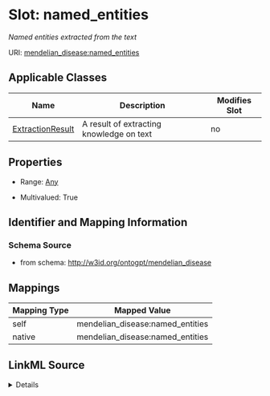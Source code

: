 

# Slot: named_entities


_Named entities extracted from the text_



URI: [mendelian_disease:named_entities](http://w3id.org/ontogpt/mendelian_disease/named_entities)



<!-- no inheritance hierarchy -->





## Applicable Classes

| Name | Description | Modifies Slot |
| --- | --- | --- |
| [ExtractionResult](ExtractionResult.md) | A result of extracting knowledge on text |  no  |







## Properties

* Range: [Any](Any.md)

* Multivalued: True





## Identifier and Mapping Information







### Schema Source


* from schema: http://w3id.org/ontogpt/mendelian_disease




## Mappings

| Mapping Type | Mapped Value |
| ---  | ---  |
| self | mendelian_disease:named_entities |
| native | mendelian_disease:named_entities |




## LinkML Source

<details>
```yaml
name: named_entities
description: Named entities extracted from the text
from_schema: http://w3id.org/ontogpt/mendelian_disease
rank: 1000
alias: named_entities
owner: ExtractionResult
domain_of:
- ExtractionResult
range: Any
multivalued: true
inlined: true
inlined_as_list: true

```
</details>